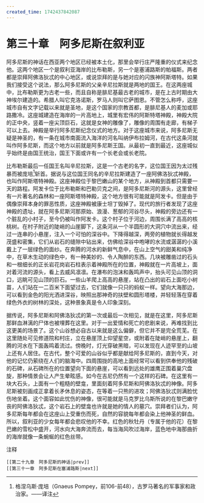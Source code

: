 ```yaml
---
created_time: 1742437842087
---
```

   

# 第三十章　阿多尼斯在叙利亚

阿多尼斯的神话在西亚两个地区已经被本土化，那里会举行庄严隆重的仪式来纪念他。这两个地区一个是叙利亚海岸的比布勒斯，另一个是塞浦路斯的帕福斯。两者都是崇拜阿佛洛狄忒的中心地区，或说崇拜的是与她对应的闪族神阿斯塔特。如果我们接受这个说法，那么阿多尼斯的父亲辛尼拉斯就是两地的国王。在这两座城中，比布勒斯更为古老一些，而且自称是腓尼基最古老的城市，是在上古时期由大神埃尔建造的。希腊人叫它克洛诺斯，罗马人则叫它萨图恩。不管怎么称呼，这座城市自有文字记载以来就是圣地，是这个国家的宗教首都，是腓尼基人的麦加或耶路撒冷。这座城建造在海岸的一片高地上，城里有宏伟的阿斯特塔神殿，神殿大院的正中央，竖着一座尖顶巨石，这就是女神的雕像了，雕像的周围有走廊，有梯子可以上去。神殿是举行阿多尼斯纪念仪式的地方。对于这座城市来说，阿多尼斯无疑是神圣的，有一条在城市南面流入海洋的河名叫纳伊布拉姆河，在古代这条河就叫作阿多尼斯，而这个地方以前就是阿多尼斯王国。从最初一直到最近，这座城似乎始终是由国王统治，国王下面或许有一个长老会或长老院。

比布勒斯最后一任国王名叫辛尼拉斯，这是一个古老的名字，这位国王因为太过残暴而被庞培[^1]斩首。据说与这位国王同名的辛尼拉斯建造了一座阿佛洛狄忒神殿，也叫作阿斯塔特神殿。这座神殿位于黎巴嫩山的某个地方，从神殿到首都只需要一天的路程。阿发卡位于比布勒斯和巴勒贝克之间，是阿多尼斯河的源头，这里曾经有一片著名的森林和一座阿斯塔特神殿，这个地方很有可能就是阿发卡。但是由于偶像崇拜本身的罪恶性质，这座神殿被康士坦丁毁掉了。现代的旅行者发现了这座神殿的遗址，就在阿多尼斯河那原始、浪漫、葱郁的河谷尽头，神殿的旁边还有一个脏乱的小村子，至今仍被叫作阿发卡。这个村子位于河边，周围长满了高高的核桃树。在村子附近的陡峭的山崖脚下，这条河从一个半圆形的大洞穴中流出来，经过一连串的小悬崖，注入一个可怕的深谷中。下降得越深，两旁的植物就长得越发茂盛和密集，它们从岩石的缝隙中钻出来，仿佛给深谷中咆哮的水流或潺潺的小溪戴上了一层绿色的面纱。在奔腾的河水的新鲜气息中，在山上空气的甜美和纯净中，在草木生动的绿色中，有一种美妙的、令人陶醉的东西。几块被雕凿过的石头和一根细长的正长岩花岗岩石柱表示着神殿所在的位置，神殿就在一片高坡上，面对着河流的源头，看上去威风凛凛。在瀑布的泡沫和轰鸣声中，抬头可见山顶的洞口，远眺可见山顶的巨石。一些山羊爬上高高的悬崖，站在凸出的岩石上面吃小树苗，人们站在一二百米下面望过去，它们就像一只只的蚂蚁一样。望向大海那边，可以看到金色的阳光洒进深谷，映照出那神奇的扶壁和圆形塔楼，并轻轻落在穿着绿色外衣的树林的深处，这种景象真是令人印象深刻。

据传说，阿多尼斯和阿佛洛狄忒的第一次或最后一次相见，就是在这里，阿多尼斯那鲜血淋漓的尸体也被埋葬在这里。对于一出爱情和死亡的悲剧来说，再难找到比这更美的场景了。这个山谷想必自古以来就是这么偏僻，但它并不是完全荒芜。在这里随处可见修道院和村庄，立在悬崖顶上仰望星空，或附着在陡峭的悬崖上，翻腾的河水在下面轰鸣着流过。傍晚时，灯光穿破黑暗，可以发现在人迹罕至的山坡上还有人居住。在古代，整个可爱的山谷似乎都是献给阿多尼斯的，直到今天，对他的记忆仍萦绕在人们的脑海中。四周围拢的高地上面经常可以看到供奉他的残破的石碑，从石碑所在的位置望向下面的悬崖，可以看到远处的雄鹰正围着巢穴盘旋，那种情景会让人产生晕眩感。如今在吉尼仍然有一个这样的石碑。在这里有一块大石头，上面有一个粗糙的壁龛，里面刻着阿多尼斯和阿佛洛狄忒的神像。阿多尼斯被刻画成正拿着长矛休息的姿态，在等着一只熊的进攻；阿佛洛狄忒则满脸忧伤地坐着。这个面容如此忧伤的神像，很可能就是马克罗比乌斯所说的在黎巴嫩守丧的阿佛洛狄忒，这个岩石上的壁龛也许就是她的情人的墓穴。崇拜者们认为，阿多尼斯每年都会在这座山上受重伤而死，自然的容貌每年都会染上他神圣的鲜血。所以，叙利亚的少女每年都会悲叹他的不幸。红色的秋牡丹（专属于他的花）在黎巴嫩的雪松中盛开，河水向大海奔流而去，每当海风吹过海岸，蓝色地中海那曲折的海岸就像一条蜿蜒的红色丝带。

注释

[^1]: 格涅乌斯·庞培（Gnaeus Pompey，前106-前48），古罗马著名的军事家和政治家。——译注

```booknav
[[第二十九章　阿多尼斯的神话|prev]]
[[第三十一章　阿多尼斯在塞浦路斯|next]]
```